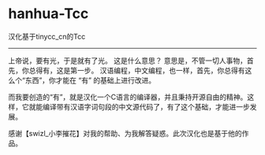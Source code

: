 # hanhua-Tcc
汉化基于tinycc_cn的Tcc


-----------------------------------------------
上帝说，要有光，于是就有了光。
这是什么意思？
意思是，不管一切人事物，首先，你总得有，这是第一步。
汉语编程，中文编程，也一样，首先，你总得有这么个“东西”，你才能在 “有” 的基础上进行改进。

而我要创造的“有”，就是汉化一个C语言的编译器，并且秉持开源自由的精神。这样，它就能编译带有汉语字词句段的中文源代码了，有了这个基础，才能进一步发展。

感谢【swizl_小李摧花】对我的帮助、为我解答疑惑。此次汉化也是基于他的作品。
